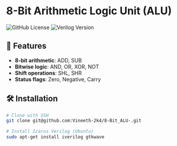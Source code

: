 # 8-Bit Arithmetic Logic Unit (ALU)

![GitHub License](https://img.shields.io/github/license/Vineeth-2k4/8-Bit_ALU-)
![Verilog Version](https://img.shields.io/badge/Verilog-2001-orange)

## 📌 Features
- **8-bit arithmetic**: ADD, SUB  
- **Bitwise logic**: AND, OR, XOR, NOT  
- **Shift operations**: SHL, SHR  
- **Status flags**: Zero, Negative, Carry  

## 🛠️ Installation
```bash
# Clone with SSH
git clone git@github.com:Vineeth-2k4/8-Bit_ALU-.git

# Install Icarus Verilog (Ubuntu)
sudo apt-get install iverilog gtkwave
